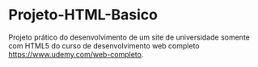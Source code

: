 # Projeto-HTML-Basico
Projeto prático do desenvolvimento de um site de universidade somente com HTML5 do curso de desenvolvimento web completo https://www.udemy.com/web-completo.
